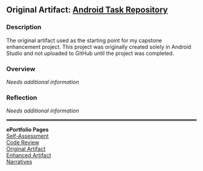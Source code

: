 ## Original Artifact: [Android Task Repository](https://github.com/Dustin-SNHU/AndroidTask)<br>

### Description
The original artifact used as the starting point for my capstone enhancement project. This project was originally created solely in Android Studio and not uploaded to GitHub until the project was completed.

### Overview
_Needs additional information_

### Reflection
_Needs additional information_



<hr style="border:2px solid gray">

**ePortfolio Pages**<br>
[Self-Assessment](https://dustin-snhu.github.io)<br>
[Code Review](https://dustin-snhu.github.io/code_review)<br>
[Original Artifact](https://dustin-snhu.github.io/original_artifact)<br>
[Enhanced Artifact](https://dustin-snhu.github.io/enhanced_artifact)<br>
[Narratives](https://dustin-snhu.github.io/narratives)
